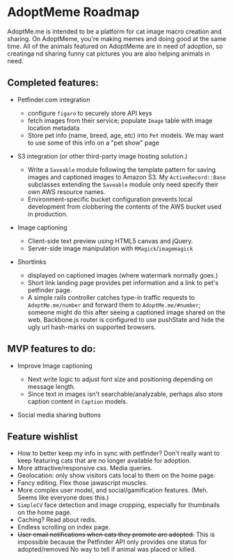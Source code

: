 # AdoptMeme Roadmap

AdoptMe.me is intended to be a platform for cat image macro creation and
sharing.  On AdoptMeme, you're making memes and doing good at the same time.
All of the animals featured on AdoptMeme are in need of adoption, so creatinga
nd sharing funny cat pictures you are also helping animals in need. 

## Completed features:
- Petfinder.com integration
    - configure `figaro` to securely store API keys 
    - fetch images from their service; populate `Image` table with image
      location metadata
    - Store pet info (name, breed, age, etc) into `Pet` models. We may want to
      use some of this info on a "pet show" page

- S3 integration (or other third-party image hosting solution.)
    - Write a `Saveable` module following the template pattern for saving images and
      captioned images to Amazon S3. My `ActiveRecord::Base` subclasses
      extending the `Saveable` module only need specify their own AWS resource
      names.
    - Environment-specific bucket configuration prevents local development from
      clobbering the contents of the AWS bucket used in production.

- Image captioning
  - Client-side text preview using HTML5 canvas and jQuery.
  - Server-side image manipulation with `RMagick`/`imagemagick`

- Shortlinks
  - displayed on captioned images (where watermark normally goes.)
  - Short link landing page provides pet information and a link to pet's petfinder page.
  - A simple rails controller catches type-in traffic requests to
    `AdoptMe.me/number` and forward them to `AdoptMe.me/#number`; someone might
    do this after seeing a captioned image shared on the web.  Backbone.js
    router is configured to use pushState and hide the ugly url hash-marks on
    supported browsers.

## MVP features to do:

- Improve Image captioning
    - Next write logic to adjust font size and positioning depending on message length.
    - Since text in images isn't searchable/analyzable, perhaps also store caption content
      in `Caption` models.  

- Social media sharing buttons

## Feature wishlist

- How to better keep my info in sync with petfinder?  Don't really want to keep
  featuring cats that are no longer available for adoption.
- More attractive/responsive css. Media queries.
- Geolocation: only show visitors cats local to them on the home page.
- Fancy editing. Flex those jawascript muscles.
- More complex user model, and social/gamification features.  (Meh. Seems like everyone
  does this.)
- `SimpleCV` face detection and image cropping, especially for thumbnails on the home page. 
- Caching?  Read about redis.
- Endless scrolling on index page.
- ~~User email notifications when cats they promote are adopted.~~ This is
  impossible because the Petfinder API only provides one status for
  adopted/removed  No way to tell if animal was placed or killed. 
